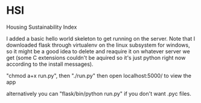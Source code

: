 # HSI
Housing Sustainability Index

I added a basic hello world skeleton to get running on the server. Note that
I downloaded flask through virtualenv on the linux subsystem for windows, so
it might be a good idea to delete and reaquire it on whatever server we get
(some C extensions couldn't be aquired so it's just python right now
according to the install messages).

"chmod a+x run.py", then "./run.py" then open localhost:5000/ to view the app

alternatively you can "flask/bin/python run.py" if you don't want .pyc files.
